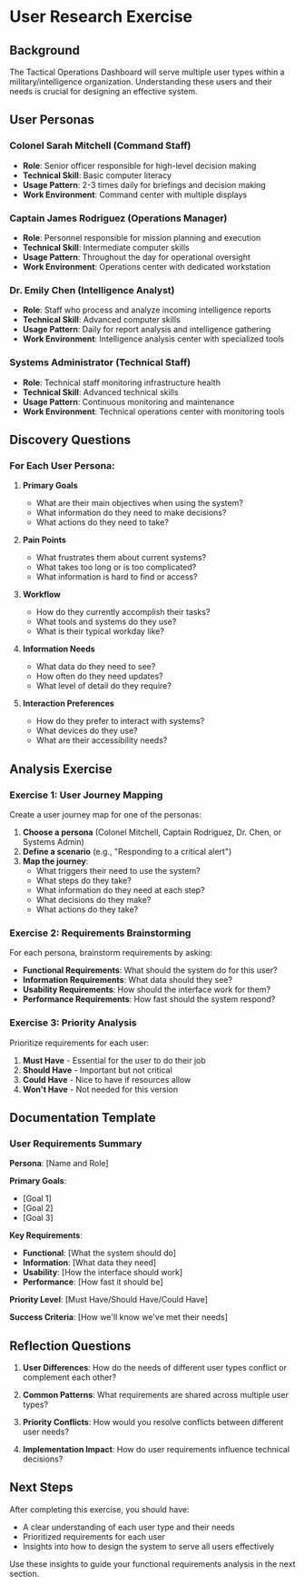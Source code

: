 # User Research Exercise

## Background

The Tactical Operations Dashboard will serve multiple user types within a military/intelligence organization. Understanding these users and their needs is crucial for designing an effective system.

## User Personas

### Colonel Sarah Mitchell (Command Staff)

- **Role**: Senior officer responsible for high-level decision making
- **Technical Skill**: Basic computer literacy
- **Usage Pattern**: 2-3 times daily for briefings and decision making
- **Work Environment**: Command center with multiple displays

### Captain James Rodriguez (Operations Manager)

- **Role**: Personnel responsible for mission planning and execution
- **Technical Skill**: Intermediate computer skills
- **Usage Pattern**: Throughout the day for operational oversight
- **Work Environment**: Operations center with dedicated workstation

### Dr. Emily Chen (Intelligence Analyst)

- **Role**: Staff who process and analyze incoming intelligence reports
- **Technical Skill**: Advanced computer skills
- **Usage Pattern**: Daily for report analysis and intelligence gathering
- **Work Environment**: Intelligence analysis center with specialized tools

### Systems Administrator (Technical Staff)

- **Role**: Technical staff monitoring infrastructure health
- **Technical Skill**: Advanced technical skills
- **Usage Pattern**: Continuous monitoring and maintenance
- **Work Environment**: Technical operations center with monitoring tools

## Discovery Questions

### For Each User Persona:

1. **Primary Goals**

   - What are their main objectives when using the system?
   - What information do they need to make decisions?
   - What actions do they need to take?

2. **Pain Points**

   - What frustrates them about current systems?
   - What takes too long or is too complicated?
   - What information is hard to find or access?

3. **Workflow**

   - How do they currently accomplish their tasks?
   - What tools and systems do they use?
   - What is their typical workday like?

4. **Information Needs**

   - What data do they need to see?
   - How often do they need updates?
   - What level of detail do they require?

5. **Interaction Preferences**
   - How do they prefer to interact with systems?
   - What devices do they use?
   - What are their accessibility needs?

## Analysis Exercise

### Exercise 1: User Journey Mapping

Create a user journey map for one of the personas:

1. **Choose a persona** (Colonel Mitchell, Captain Rodriguez, Dr. Chen, or Systems Admin)
2. **Define a scenario** (e.g., "Responding to a critical alert")
3. **Map the journey**:
   - What triggers their need to use the system?
   - What steps do they take?
   - What information do they need at each step?
   - What decisions do they make?
   - What actions do they take?

### Exercise 2: Requirements Brainstorming

For each persona, brainstorm requirements by asking:

- **Functional Requirements**: What should the system do for this user?
- **Information Requirements**: What data should they see?
- **Usability Requirements**: How should the interface work for them?
- **Performance Requirements**: How fast should the system respond?

### Exercise 3: Priority Analysis

Prioritize requirements for each user:

1. **Must Have** - Essential for the user to do their job
2. **Should Have** - Important but not critical
3. **Could Have** - Nice to have if resources allow
4. **Won't Have** - Not needed for this version

## Documentation Template

### User Requirements Summary

**Persona**: [Name and Role]

**Primary Goals**:

- [Goal 1]
- [Goal 2]
- [Goal 3]

**Key Requirements**:

- **Functional**: [What the system should do]
- **Information**: [What data they need]
- **Usability**: [How the interface should work]
- **Performance**: [How fast it should be]

**Priority Level**: [Must Have/Should Have/Could Have]

**Success Criteria**: [How we'll know we've met their needs]

## Reflection Questions

1. **User Differences**: How do the needs of different user types conflict or complement each other?

2. **Common Patterns**: What requirements are shared across multiple user types?

3. **Priority Conflicts**: How would you resolve conflicts between different user needs?

4. **Implementation Impact**: How do user requirements influence technical decisions?

## Next Steps

After completing this exercise, you should have:

- A clear understanding of each user type and their needs
- Prioritized requirements for each user
- Insights into how to design the system to serve all users effectively

Use these insights to guide your functional requirements analysis in the next section.
